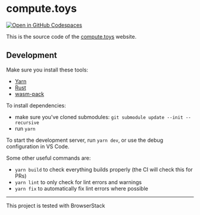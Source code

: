 # compute.toys

[![Open in GitHub Codespaces](https://github.com/codespaces/badge.svg)](https://codespaces.new/compute-toys/compute.toys?quickstart=1)

This is the source code of the [compute.toys](https://compute.toys) website.

## Development

Make sure you install these tools:

- [Yarn](https://yarnpkg.com/getting-started/install)
- [Rust](https://www.rust-lang.org/tools/install)
- [wasm-pack](https://rustwasm.github.io/wasm-pack/installer/)

To install dependencies:

- make sure you've cloned submodules: `git submodule update --init --recursive`
- run `yarn`

To start the development server, run `yarn dev`, or use the debug configuration in VS Code.

Some other useful commands are:

- `yarn build` to check everything builds properly (the CI will check this for PRs)
- `yarn lint` to only check for lint errors and warnings
- `yarn fix` to automatically fix lint errors where possible

---

This project is tested with BrowserStack
